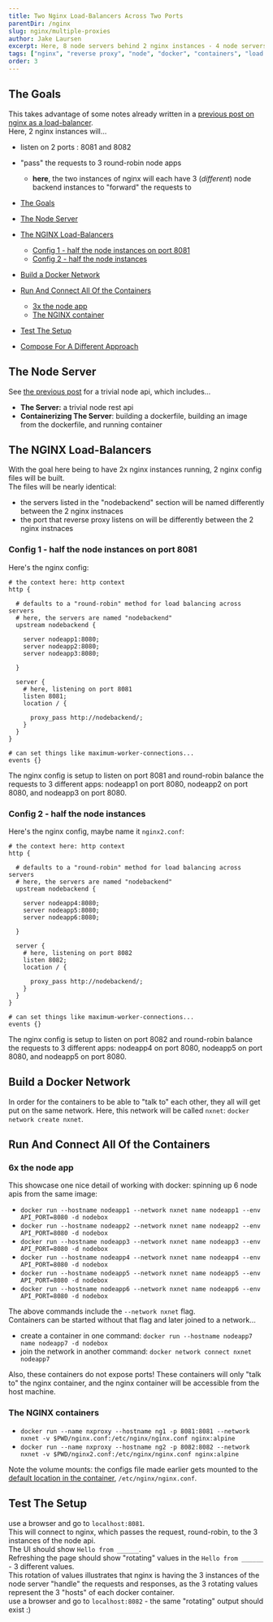 ```yaml
---
title: Two Nginx Load-Balancers Across Two Ports
parentDir: /nginx
slug: nginx/multiple-proxies
author: Jake Laursen
excerpt: Here, 8 node servers behind 2 nginx instances - 4 node servers per nginx proxy
tags: ["nginx", "reverse proxy", "node", "docker", "containers", "load balancer"]
order: 3
---
```


## The Goals 
This takes advantage of some notes already written in a [previous post on nginx as a load-balancer](/nginx/reverse-proxy).  
Here, 2 nginx instances will...
- listen on 2 ports : 8081 and 8082
- "pass" the requests to 3 round-robin node apps
  - **here**, the two instances of nginx will each have 3 (_different_) node backend instances to "forward" the requests to

- [The Goals](#the-goals)
- [The Node Server](#the-node-server)
- [The NGINX Load-Balancers](#the-nginx-load-balancers)
  - [Config 1 - half the node instances on port 8081](#config-1---half-the-node-instances-on-port-8081)
  - [Config 2 - half the node instances](#config-2---half-the-node-instances)
- [Build a Docker Network](#build-a-docker-network)
- [Run And Connect All Of the Containers](#run-and-connect-all-of-the-containers)
  - [3x the node app](#3x-the-node-app)
  - [The NGINX container](#the-nginx-container)
- [Test The Setup](#test-the-setup)
- [Compose For A Different Approach](#compose-for-a-different-approach)


## The Node Server
See [the previous post](/nginx/reverse-proxy) for a trivial node api, which includes...
- **The Server:** a trivial node rest api
- **Containerizing The Server**: building a dockerfile, building an image from the dockerfile, and running container

## The NGINX Load-Balancers
With the goal here being to have 2x nginx instances running, 2 nginx config files will be built.  
The files will be nearly identical:
- the servers listed in the "nodebackend" section will be named differently between the 2 nginx instnaces
- the port that reverse proxy listens on will be differently between the 2 nginx instnaces

### Config 1 - half the node instances on port 8081
Here's the nginx config:
```text
# the context here: http context
http {

  # defaults to a "round-robin" method for load balancing across servers
  # here, the servers are named "nodebackend"
  upstream nodebackend {

    server nodeapp1:8080;
    server nodeapp2:8080;
    server nodeapp3:8080;

  }

  server {
    # here, listening on port 8081
    listen 8081;
    location / {
      
      proxy_pass http://nodebackend/;
    }
  }
}

# can set things like maximum-worker-connections...
events {}
```
The nginx config is setup to listen on port 8081 and round-robin balance the requests to 3 different apps: nodeapp1 on port 8080, nodeapp2 on port 8080, and nodeapp3 on port 8080.  

### Config 2 - half the node instances
Here's the nginx config, maybe name it `nginx2.conf`:
```text
# the context here: http context
http {

  # defaults to a "round-robin" method for load balancing across servers
  # here, the servers are named "nodebackend"
  upstream nodebackend {

    server nodeapp4:8080;
    server nodeapp5:8080;
    server nodeapp6:8080;

  }

  server {
    # here, listening on port 8082
    listen 8082;
    location / {
      
      proxy_pass http://nodebackend/;
    }
  }
}

# can set things like maximum-worker-connections...
events {}
```
The nginx config is setup to listen on port 8082 and round-robin balance the requests to 3 different apps: nodeapp4 on port 8080, nodeapp5 on port 8080, and nodeapp5 on port 8080.

## Build a Docker Network
In order for the containers to be able to "talk to" each other, they all will get put on the same network. Here, this network will be called `nxnet`: `docker network create nxnet`.  

## Run And Connect All Of the Containers
### 6x the node app
This showcase one nice detail of working with docker: spinning up 6 node apis from the same image:
-  `docker run --hostname nodeapp1 --network nxnet name nodeapp1 --env API_PORT=8080 -d nodebox`
-  `docker run --hostname nodeapp2 --network nxnet name nodeapp2 --env API_PORT=8080 -d nodebox`
-  `docker run --hostname nodeapp3 --network nxnet name nodeapp3 --env API_PORT=8080 -d nodebox`
-  `docker run --hostname nodeapp4 --network nxnet name nodeapp4 --env API_PORT=8080 -d nodebox`
-  `docker run --hostname nodeapp5 --network nxnet name nodeapp5 --env API_PORT=8080 -d nodebox`
-  `docker run --hostname nodeapp6 --network nxnet name nodeapp6 --env API_PORT=8080 -d nodebox`

The above commands include the `--network nxnet` flag.  
Containers can be started without that flag and later joined to a network...
- create a container in one command: `docker run --hostname nodeapp7 name nodeapp7 -d nodebox`
- join the network in another command: `docker network connect nxnet nodeapp7`

Also, these containers do not expose ports! These containers will only "talk to" the nginx container, and the nginx container will be accessible from the host machine.  


### The NGINX containers
-  `docker run --name nxproxy --hostname ng1 -p 8081:8081 --network nxnet -v $PWD/nginx.conf:/etc/nginx/nginx.conf nginx:alpine`
-  `docker run --name nxproxy --hostname ng2 -p 8082:8082 --network nxnet -v $PWD/nginx2.conf:/etc/nginx/nginx.conf nginx:alpine`

Note the volume mounts: the configs file made earlier gets mounted to the [default location in the container](https://hub.docker.com/_/nginx), `/etc/nginx/nginx.conf`.  

## Test The Setup
use a browser and go to `localhost:8081`.  
This will connect to nginx, which passes the request, round-robin, to the 3 instances of the node api.  
The UI should show `Hello from ______`.  
Refreshing the page should show "rotating" values in the `Hello from ______` - 3 different values.   
This rotation of values illustrates that nginx is having the 3 instances of the node server "handle" the requests and responses, as the 3 rotating values represent the 3 "hosts" of each docker container.  
use a browser and go to `localhost:8082` - the same "rotating" output should exist :) 
